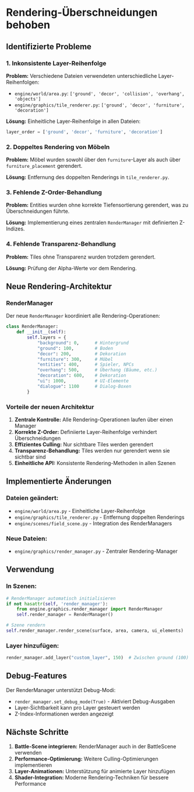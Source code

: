 # Rendering-Überschneidungen behoben

## Identifizierte Probleme

### 1. **Inkonsistente Layer-Reihenfolge**
**Problem:** Verschiedene Dateien verwendeten unterschiedliche Layer-Reihenfolgen:
- `engine/world/area.py`: `['ground', 'decor', 'collision', 'overhang', 'objects']`
- `engine/graphics/tile_renderer.py`: `['ground', 'decor', 'furniture', 'decoration']`

**Lösung:** Einheitliche Layer-Reihenfolge in allen Dateien:
```python
layer_order = ['ground', 'decor', 'furniture', 'decoration']
```

### 2. **Doppeltes Rendering von Möbeln**
**Problem:** Möbel wurden sowohl über den `furniture`-Layer als auch über `furniture_placement` gerendert.

**Lösung:** Entfernung des doppelten Renderings in `tile_renderer.py`.

### 3. **Fehlende Z-Order-Behandlung**
**Problem:** Entities wurden ohne korrekte Tiefensortierung gerendert, was zu Überschneidungen führte.

**Lösung:** Implementierung eines zentralen `RenderManager` mit definierten Z-Indizes.

### 4. **Fehlende Transparenz-Behandlung**
**Problem:** Tiles ohne Transparenz wurden trotzdem gerendert.

**Lösung:** Prüfung der Alpha-Werte vor dem Rendering.

## Neue Rendering-Architektur

### RenderManager
Der neue `RenderManager` koordiniert alle Rendering-Operationen:

```python
class RenderManager:
    def __init__(self):
        self.layers = {
            "background": 0,      # Hintergrund
            "ground": 100,        # Boden
            "decor": 200,         # Dekoration
            "furniture": 300,     # Möbel
            "entities": 400,      # Spieler, NPCs
            "overhang": 500,      # Überhang (Bäume, etc.)
            "decoration": 600,    # Dekoration
            "ui": 1000,           # UI-Elemente
            "dialogue": 1100      # Dialog-Boxen
        }
```

### Vorteile der neuen Architektur

1. **Zentrale Kontrolle:** Alle Rendering-Operationen laufen über einen Manager
2. **Korrekte Z-Order:** Definiierte Layer-Reihenfolge verhindert Überschneidungen
3. **Effizientes Culling:** Nur sichtbare Tiles werden gerendert
4. **Transparenz-Behandlung:** Tiles werden nur gerendert wenn sie sichtbar sind
5. **Einheitliche API:** Konsistente Rendering-Methoden in allen Szenen

## Implementierte Änderungen

### Dateien geändert:
- `engine/world/area.py` - Einheitliche Layer-Reihenfolge
- `engine/graphics/tile_renderer.py` - Entfernung doppelten Renderings
- `engine/scenes/field_scene.py` - Integration des RenderManagers

### Neue Dateien:
- `engine/graphics/render_manager.py` - Zentraler Rendering-Manager

## Verwendung

### In Szenen:
```python
# RenderManager automatisch initialisieren
if not hasattr(self, 'render_manager'):
    from engine.graphics.render_manager import RenderManager
    self.render_manager = RenderManager()

# Szene rendern
self.render_manager.render_scene(surface, area, camera, ui_elements)
```

### Layer hinzufügen:
```python
render_manager.add_layer("custom_layer", 150)  # Zwischen ground (100) und decor (200)
```

## Debug-Features

Der RenderManager unterstützt Debug-Modi:
- `render_manager.set_debug_mode(True)` - Aktiviert Debug-Ausgaben
- Layer-Sichtbarkeit kann pro Layer gesteuert werden
- Z-Index-Informationen werden angezeigt

## Nächste Schritte

1. **Battle-Scene integrieren:** RenderManager auch in der BattleScene verwenden
2. **Performance-Optimierung:** Weitere Culling-Optimierungen implementieren
3. **Layer-Animationen:** Unterstützung für animierte Layer hinzufügen
4. **Shader-Integration:** Moderne Rendering-Techniken für bessere Performance

